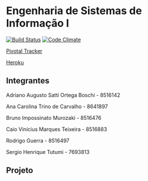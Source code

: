 # Engenharia de Sistemas de Informação I

[![Build Status](https://travis-ci.org/stutumi/esi.svg?branch=master)](https://travis-ci.org/stutumi/esi?branch=master)
[![Code Climate](https://codeclimate.com/github/stutumi/esi/badges/gpa.svg)](https://codeclimate.com/github/stutumi/esi)


[Pivotal Tracker](https://www.pivotaltracker.com/n/projects/1859733)

[Heroku](https://enigmatic-oasis-82027.herokuapp.com/)

## Integrantes

Adriano Augusto Satti Ortega Boschi - 8516142

Ana Carolina Trino de Carvalho - 8641897

Bruno Impossinato Murozaki - 8516476

Caio Vinicius Marques Teixeira - 8516883

Rodrigo Guerra - 8516497

Sergio Henrique Tutumi - 7693813

## Projeto

